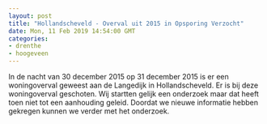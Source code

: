 ```yaml
---
layout: post
title: "Hollandscheveld - Overval uit 2015 in Opsporing Verzocht"
date: Mon, 11 Feb 2019 14:54:00 GMT
categories: 
- drenthe 
- hoogeveen 
---
```


In de nacht van 30 december 2015 op 31 december 2015 is er een woningoverval geweest aan de Langedijk in Hollandscheveld. Er is bij deze woningoverval geschoten. Wij startten gelijk een onderzoek maar dat heeft toen niet tot een aanhouding geleid. Doordat we nieuwe informatie hebben gekregen kunnen we verder met het onderzoek.
